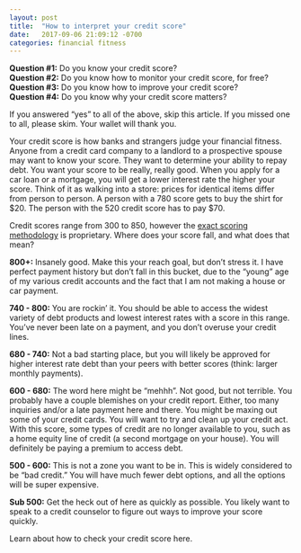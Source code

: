 ```yaml
---
layout: post
title:  "How to interpret your credit score"
date:   2017-09-06 21:09:12 -0700
categories: financial fitness
---
```

**Question #1:** Do you know your credit score?  
**Question #2:** Do you know how to monitor your credit score, for free?  
**Question #3:** Do you know how to improve your credit score?  
**Question #4:** Do you know why your credit score matters?  

If you answered “yes” to all of the above, skip this article. If you missed one to all, please skim. Your wallet will thank you.

Your credit score is how banks and strangers judge your financial fitness. Anyone from a credit card company to a landlord to a prospective spouse may want to know your score. They want to determine your ability to repay debt. You want your score to be really, really good. When you apply for a car loan or a mortgage, you will get a lower interest rate the higher your score. Think of it as walking into a store: prices for identical items differ from person to person. A person with a 780 score gets to buy the shirt for $20. The person with the 520 credit score has to pay $70.

Credit scores range from 300 to 850, however the [exact scoring methodology](http://www.doughroller.net/credit/a-rare-glimpse-inside-the-fico-credit-score-formula/) is proprietary. Where does your score fall, and what does that mean?

**800+:** Insanely good. Make this your reach goal, but don’t stress it. I have perfect payment history but don’t fall in this bucket, due to the “young” age of my various credit accounts and the fact that I am not making a house or car payment.  

**740 - 800:** You are rockin’ it. You should be able to access the widest variety of debt products and lowest interest rates with a score in this range. You’ve never been late on a payment, and you don’t overuse your credit lines.

**680 - 740:** Not a bad starting place, but you will likely be approved for higher interest rate debt than your peers with better scores (think: larger monthly payments).  

**600 - 680:** The word here might be “mehhh”. Not good, but not terrible. You probably have a couple blemishes on your credit report. Either, too many inquiries and/or a late payment here and there. You might be maxing out some of your credit cards. You will want to try and clean up your credit act. With this score, some types of credit are no longer available to you, such as a home equity line of credit (a second mortgage on your house). You will definitely be paying a premium to access debt.  

**500 - 600:** This is not a zone you want to be in. This is widely considered to be “bad credit.” You will have much fewer debt options, and all the options will be super expensive.  

**Sub 500:** Get the heck out of here as quickly as possible. You likely want to speak to a credit counselor to figure out ways to improve your score quickly.

Learn about how to check your credit score here.
